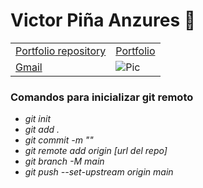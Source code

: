 # Victor Piña Anzures 🍍
|||
|---|---|
| [Portfolio repository](https://github.com/AmerikeVPA/Portfolio_Astro) | [Portfolio](https://vpanzu-portfolio.netlify.app/) |
| [Gmail](vicpanzu7@gmail.com) | ![Pic](Media/Vic_Pic.JPG) |
### Comandos para inicializar git remoto


- _git init_
- _git add ._
- _git commit -m ""_
- _git remote add origin [url del repo]_
- _git branch -M main_
- _git push --set-upstream origin main_